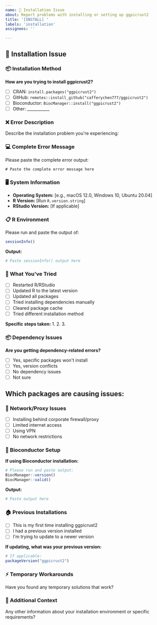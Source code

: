 ```yaml
---
name: 🔧 Installation Issue
about: Report problems with installing or setting up ggpicrust2
title: '[INSTALL] '
labels: 'installation'
assignees: ''

---
```


## 🔧 Installation Issue

### 📦 Installation Method
**How are you trying to install ggpicrust2?**
- [ ] CRAN: `install.packages("ggpicrust2")`
- [ ] GitHub: `remotes::install_github("cafferychen777/ggpicrust2")`
- [ ] Bioconductor: `BiocManager::install("ggpicrust2")`
- [ ] Other: ___________

### ❌ Error Description
Describe the installation problem you're experiencing:

### 💻 Complete Error Message
Please paste the complete error output:
```
# Paste the complete error message here
```

### 🖥️ System Information
- **Operating System:** [e.g., macOS 12.0, Windows 10, Ubuntu 20.04]
- **R Version:** [Run `R.version.string`]
- **RStudio Version:** [If applicable]

### 📋 R Environment
Please run and paste the output of:
```r
sessionInfo()
```

**Output:**
```r
# Paste sessionInfo() output here
```

### 🔄 What You've Tried
- [ ] Restarted R/RStudio
- [ ] Updated R to the latest version
- [ ] Updated all packages
- [ ] Tried installing dependencies manually
- [ ] Cleared package cache
- [ ] Tried different installation method

**Specific steps taken:**
1. 
2. 
3. 

### 📦 Dependency Issues
**Are you getting dependency-related errors?**
- [ ] Yes, specific packages won't install
- [ ] Yes, version conflicts
- [ ] No dependency issues
- [ ] Not sure

**Which packages are causing issues:**
- 

### 🔗 Network/Proxy Issues
- [ ] Installing behind corporate firewall/proxy
- [ ] Limited internet access
- [ ] Using VPN
- [ ] No network restrictions

### 💾 Bioconductor Setup
**If using Bioconductor installation:**
```r
# Please run and paste output:
BiocManager::version()
BiocManager::valid()
```

**Output:**
```r
# Paste output here
```

### 🏠 Previous Installations
- [ ] This is my first time installing ggpicrust2
- [ ] I had a previous version installed
- [ ] I'm trying to update to a newer version

**If updating, what was your previous version:**
```r
# If applicable:
packageVersion("ggpicrust2")
```

### ⚡ Temporary Workarounds
Have you found any temporary solutions that work?

### 📝 Additional Context
Any other information about your installation environment or specific requirements?